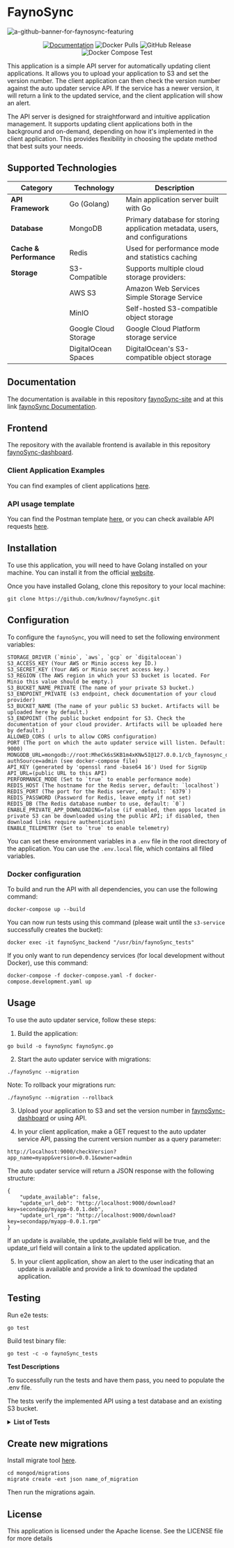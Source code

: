 # FaynoSync
![a-github-banner-for-faynosync-featuring](https://github.com/user-attachments/assets/219a2028-3cd2-4a8e-9e55-16b1c40c55ca)


<div align="center">
  
  [![Documentation](https://img.shields.io/badge/Documentation-available-brightgreen)](https://ku9nov.github.io/faynoSync-site/docs/intro)
  ![Docker Pulls](https://img.shields.io/docker/pulls/ku9nov/faynosync)
  ![GitHub Release](https://img.shields.io/github/v/release/ku9nov/faynoSync)
  ![Docker Compose Test](https://github.com/ku9nov/faynoSync/actions/workflows/tests.yml/badge.svg)

</div>

This application is a simple API server for automatically updating client applications. It allows you to upload your application to S3 and set the version number. The client application can then check the version number against the auto updater service API. If the service has a newer version, it will return a link to the updated service, and the client application will show an alert.

The API server is designed for straightforward and intuitive application management. It supports updating client applications both in the background and on-demand, depending on how it's implemented in the client application. This provides flexibility in choosing the update method that best suits your needs.

## Supported Technologies

| Category | Technology | Description |
|----------|------------|-------------|
| **API Framework** | Go (Golang) | Main application server built with Go |
| **Database** | MongoDB | Primary database for storing application metadata, users, and configurations |
| **Cache & Performance** | Redis | Used for performance mode and statistics caching |
| **Storage** | S3-Compatible | Supports multiple cloud storage providers: |
| | AWS S3 | Amazon Web Services Simple Storage Service |
| | MinIO | Self-hosted S3-compatible object storage |
| | Google Cloud Storage | Google Cloud Platform storage service |
| | DigitalOcean Spaces | DigitalOcean's S3-compatible object storage |

## Documentation
The documentation is available in this repository [faynoSync-site](https://github.com/ku9nov/faynoSync-site) and at this link [faynoSync Documentation](https://ku9nov.github.io/faynoSync-site/docs/intro).

## Frontend
The repository with the available frontend is available in this repository [faynoSync-dashboard](https://github.com/ku9nov/faynoSync-dashboard).

###  Client Application Examples

You can find examples of client applications [here](https://github.com/ku9nov/faynoSync/tree/main/examples).

### API usage template

You can find the Postman template [here](https://github.com/ku9nov/faynoSync/blob/main/examples/faynoSync.postman_collection.json), or you can check available API requests [here](https://github.com/ku9nov/faynoSync/blob/main/API.md).


## Installation

To use this application, you will need to have Golang installed on your machine. You can install it from the official [website](https://golang.org/doc/install).

Once you have installed Golang, clone this repository to your local machine:

```
git clone https://github.com/ku9nov/faynoSync.git
```

## Configuration
To configure the `faynoSync`, you will need to set the following environment variables:
```
STORAGE_DRIVER (`minio`, `aws`, `gcp` or `digitalocean`)
S3_ACCESS_KEY (Your AWS or Minio access key ID.)
S3_SECRET_KEY (Your AWS or Minio secret access key.)
S3_REGION (The AWS region in which your S3 bucket is located. For Minio this value should be empty.)
S3_BUCKET_NAME_PRIVATE (The name of your private S3 bucket.)
S3_ENDPOINT_PRIVATE (s3 endpoint, check documentation of your cloud provider)
S3_BUCKET_NAME (The name of your public S3 bucket. Artifacts will be uploaded here by default.)
S3_ENDPOINT (The public bucket endpoint for S3. Check the documentation of your cloud provider. Artifacts will be uploaded here by default.)
ALLOWED_CORS ( urls to allow CORS configuration)
PORT (The port on which the auto updater service will listen. Default: 9000)
MONGODB_URL=mongodb://root:MheCk6sSKB1m4xKNw5I@127.0.0.1/cb_faynosync_db?authSource=admin (see docker-compose file)
API_KEY (generated by 'openssl rand -base64 16') Used for SignUp
API_URL=(public URL to this API)
PERFORMANCE_MODE (Set to `true` to enable performance mode)
REDIS_HOST (The hostname for the Redis server, default: `localhost`)
REDIS_PORT (The port for the Redis server, default: `6379`)
REDIS_PASSWORD (Password for Redis, leave empty if not set)
REDIS_DB (The Redis database number to use, default: `0`)
ENABLE_PRIVATE_APP_DOWNLOADING=false (if enabled, then apps located in private S3 can be downloaded using the public API; if disabled, then download links require authentication)
ENABLE_TELEMETRY (Set to `true` to enable telemetry)
```

You can set these environment variables in a `.env` file in the root directory of the application. You can use the `.env.local` file, which contains all filled variables.

### Docker configuration
To build and run the API with all dependencies, you can use the following command:
```
docker-compose up --build
```
You can now run tests using this command (please wait until the `s3-service` successfully creates the bucket):
```
docker exec -it faynoSync_backend "/usr/bin/faynoSync_tests"
```
If you only want to run dependency services (for local development without Docker), use this command:
```
docker-compose -f docker-compose.yaml -f docker-compose.development.yaml up
```
## Usage
To use the auto updater service, follow these steps:
1. Build the application:
```
go build -o faynoSync faynoSync.go
```

2. Start the auto updater service with migrations:
```
./faynoSync --migration
```
Note: To rollback your migrations run:
```
./faynoSync --migration --rollback
```

3. Upload your application to S3 and set the version number in [faynoSync-dashboard](https://github.com/ku9nov/faynoSync-dashboard) or using API.

4. In your client application, make a GET request to the auto updater service API, passing the current version number as a query parameter:
```
http://localhost:9000/checkVersion?app_name=myapp&version=0.0.1&owner=admin
```

The auto updater service will return a JSON response with the following structure:

```
{
    "update_available": false,
    "update_url_deb": "http://localhost:9000/download?key=secondapp/myapp-0.0.1.deb",
    "update_url_rpm": "http://localhost:9000/download?key=secondapp/myapp-0.0.1.rpm"
}
```

If an update is available, the update_available field will be true, and the update_url field will contain a link to the updated application.

5. In your client application, show an alert to the user indicating that an update is available and provide a link to download the updated application.

## Testing
Run e2e tests:
```
go test
```
Build test binary file:
```
go test -c -o faynoSync_tests
```
**Test Descriptions**

To successfully run the tests and have them pass, you need to populate the .env file.

The tests verify the implemented API using a test database and an existing S3 bucket.

<details>
<summary><strong>List of Tests</strong></summary>

<br>

<ul>
  <li>TestHealthCheck</li>
  <li>TestLogin</li>
  <li>TestFailedLogin (expected result from API "401")</li>
  <li>TestListApps</li>
  <li>TestListAppsWithInvalidToken (expected result from API "401")</li>
  <li>TestAppCreate</li>
  <li>TestSecondaryAppCreate (expected result from API "failed")</li>
  <li>TestUploadApp</li>
  <li>TestUploadDuplicateApp (expected result from API "failed")</li>
  <li>TestDeleteApp</li>
  <li>TestChannelCreateNightly</li>
  <li>TestChannelCreateStable</li>
  <li>TestUploadAppWithoutChannel (expected result from API "failed")</li>
  <li>TestMultipleUploadWithChannels</li>
  <li>TestSearchApp</li>
  <li>TestCheckVersionLatestVersion</li>
  <li>TestFetchkLatestVersionOfApp</li>
  <li>TestMultipleDelete</li>
  <li>TestDeleteNightlyChannel</li>
  <li>TestDeleteStableChannel</li>
  <li>TestPlatformCreate</li>
  <li>TestUploadAppWithoutPlatform</li>
  <li>TestArchCreate</li>
  <li>TestUploadAppWithoutArch</li>
  <li>TestDeletePlatform</li>
  <li>TestDeleteArch</li>
  <li>TestListArchs</li>
  <li>TestListPlatforms</li>
  <li>TestListChannels</li>
  <li>TestListArchsWhenExist</li>
  <li>TestListPlatformsWhenExist</li>
  <li>TestListChannelsWhenExist</li>
  <li>TestSignUp</li>
  <li>TestFailedSignUp (expected result from API "401")</li>
  <li>TestUpdateSpecificApp</li>
  <li>TestListAppsWhenExist</li>
  <li>TestDeleteAppMeta</li>
  <li>TestUpdateChannel</li>
  <li>TestUpdateApp</li>
  <li>TestUpdatePlatform</li>
  <li>TestUpdateArch</li>
  <li>TestFailedUpdatePlatform (expected result from API "400")</li>
  <li>TestChannelCreateWithWrongName (expected result from API "400")</li>
  <li>TestCreateSecondPlatform</li>
  <li>TestCreateSecondArch</li>
  <li>TestMultipleUploadWithSameExtension</li>
  <li>TestCheckVersionWithSameExtensionArtifactsAndDiffPlatformsArchs</li>
  <li>TestMultipleDeleteWithSameExtensionArtifactsAndDiffPlatformsArchs</li>
  <li>TestDeleteSecondPlatform</li>
  <li>TestDeleteSecondArch</li>
  <li>TestCreatePublicApp</li>
  <li>TestDeletePublicAppMeta</li>
  <li>TestUpdateSpecificAppWithSecondUser (expected result from API "500")</li>
  <li>TestListAppsWithSecondUser</li>
  <li>TestListChannelsWithSecondUser</li>
  <li>TestListPlatformsWithSecondUser</li>
  <li>TestListArchsWithSecondUser</li>
  <li>TestUpdateAppWithSecondUser (expected result from API "500")</li>
  <li>TestUpdateChannelWithSecondUser (expected result from API "500")</li>
  <li>TestUpdatePlatformWithSecondUser (expected result from API "500")</li>
  <li>TestUpdateArchWithSecondUser (expected result from API "500")</li>
  <li>TestMultipleDeleteWithSameExtensionArtifactsAndDiffPlatformsArchsWithSecondUser (expected result from API "500")</li>
  <li>TestDeleteNightlyChannelWithSecondUser (expected result from API "500")</li>
  <li>TestDeletePlatformWithSecondUser (expected result from API "500")</li>
  <li>TestDeleteArchWithSecondUser (expected result from API "500")</li>
  <li>TestDeleteAppMetaWithSecondUser (expected result from API "500")</li>
  <li>TestCreateTeamUser</li>
  <li>TestTeamUserLogin</li>
  <li>TestFailedUploadAppUsingTeamUser (expected result from API "403")</li>
  <li>TestFailedUpdateAppUsingTeamUser (expected result from API "403")</li>
  <li>TestFailedUpdateChannelUsingTeamUser (expected result from API "403")</li>
  <li>TestFailedUpdatePlatformUsingTeamUser (expected result from API "403")</li>
  <li>TestFailedUpdateArchUsingTeamUser (expected result from API "403")</li>
  <li>TestListAppsUsingTeamUserBeforeCreate</li>
  <li>TestListChannelsUsingTeamUserBeforeCreate</li>
  <li>TestListPlatformsUsingTeamUserBeforeCreate</li>
  <li>TestListArchsUsingTeamUserBeforeCreate</li>
  <li>TestAppCreateTeamUser</li>
  <li>TestListAppsUsingTeamUser</li>
  <li>TestFailedDeleteTeamUserApp (expected result from API "403")</li>
  <li>TestChannelCreateTeamUser</li>
  <li>TestListChannelsUsingTeamUser</li>
  <li>TestFailedDeleteTeamUserChannel (expected result from API "403")</li>
  <li>TestPlatformCreateTeamUser</li>
  <li>TestListPlatformsUsingTeamUser</li>
  <li>TestFailedDeleteTeamUserPlatform (expected result from API "403")</li>
  <li>TestArchCreateTeamUser</li>
  <li>TestListArchsUsingTeamUser</li>
  <li>TestFailedDeleteTeamUserArch (expected result from API "403")</li>
  <li>TestFailedUpdateTeamUser (expected result from API "403")</li>
  <li>TestUpdateTeamUser</li>
  <li>TestUpdateAppUsingTeamUser</li>
  <li>TestUpdateChannelUsingTeamUser</li>
  <li>TestUpdatePlatformUsingTeamUser</li>
  <li>TestUpdateArchUsingTeamUser</li>
  <li>TestFailedAppCreateTeamUser (expected result from API "403")</li>
  <li>TestDeleteTeamUserApp</li>
  <li>TestDeleteTeamUserChannel</li>
  <li>TestDeleteTeamUserPlatform</li>
  <li>TestDeleteTeamUserArch</li>
  <li>TestListTeamUsers</li>
  <li>TestDeleteTeamUser</li>
  <li>TestWhoAmIAdmin</li>
  <li>TestWhoAmITeamUser</li>
  <li>TestFailedUpdateAdminUser</li>
  <li>TestUpdateAdminUser</li>
  <li>TestFailedLoginWithOldPassword</li>
  <li>TestSuccessfulLoginWithNewPassword</li>
  <li>TestFailedUpdateAdminUserUsingTeamUser</li>
  <li>TestFilterSearchWithChannel</li>
  <li>TestFilterSearchWithChannelAndPublished</li>
  <li>TestFilterSearchWithChannelAndPublishedAndCritical</li>
  <li>TestFilterSearchWithChannelAndPublishedAndCriticalAndPlatform</li>
  <li>TestFilterSearchWithChannelAndPublishedAndCriticalAndPlatformAndArch</li>
  <li>TestSearchOnlyPublished</li>
  <li>TestSearchOnlyCritical</li>
  <li>TestSearchOnlyUniversalPlatform</li>
  <li>TestMultipleUploadWithIntermediate</li>
  <li>TestUpdateSpecificAppWithIntermediate</li>
  <li>TestCheckVersionWithIntermediate</li>
  <li>TestMultipleDeleteWithIntermediate</li>
  <li>TestTelemetryWithVariousParams</li>
</ul>
</details>

    
## Create new migrations
Install migrate tool [here](https://github.com/golang-migrate/migrate/blob/master/cmd/migrate/README.md).
```
cd mongod/migrations
migrate create -ext json name_of_migration
```
Then run the migrations again.
## License
This application is licensed under the Apache license. See the LICENSE file for more details
